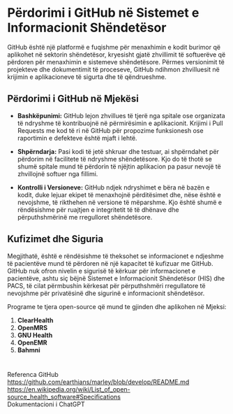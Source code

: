 # Përdorimi i GitHub në Sistemet e Informacionit Shëndetësor
GitHub është një platformë e fuqishme për menaxhimin e kodit burimor që aplikohet në sektorin shëndetësor, kryesisht gjatë zhvillimit të softuerëve që përdoren për menaxhimin e sistemeve shëndetësore. Përmes versionimit të projekteve dhe dokumentimit të proceseve, GitHub ndihmon zhvilluesit në krijimin e aplikacioneve të sigurta dhe të qëndrueshme.

## Përdorimi i GitHub në Mjekësi
- **Bashkëpunimi:**
GitHub lejon zhvillues të tjerë nga spitale ose organizata të ndryshme të kontribuojnë në përmirësimin e aplikacionit. Krijimi i Pull Requests me kod të ri në GitHub për propozime funksionesh ose raportimin e defekteve është mjaft i lehtë.

- **Shpërndarja:**
Pasi kodi të jetë shkruar dhe testuar, ai shpërndahet për përdorim në facilitete të ndryshme shëndetësore. Kjo do të thotë se shumë spitale mund të përdorin të njëjtin aplikacion pa pasur nevojë të zhvillojnë softuer nga fillimi.

- **Kontrolli i Versioneve:**
GitHub ndjek ndryshimet e bëra në bazën e kodit, duke lejuar ekipet të menaxhojnë përditësimet dhe, nëse është e nevojshme, të rikthehen në versione të mëparshme. Kjo është shumë e rëndësishme për ruajtjen e integritetit të të dhënave dhe përputhshmërinë me rregulloret shëndetësore.

## Kufizimet dhe Siguria
Megjithatë, është e rëndësishme të theksohet se informacionet e ndjeshme të pacientëve mund të përdoren në një kapacitet të kufizuar me GitHub. GitHub nuk ofron nivelin e sigurisë të kërkuar për informacionet e pacientëve, ashtu siç bëjnë Sistemet e Informacionit Shëndetësor (HIS) dhe PACS, të cilat përmbushin kërkesat për përputhshmëri rregullatore të nevojshme për privatësinë dhe sigurinë e informacionit shëndetësor.

Programe te tjera open-source që mund te gjinden dhe aplikohen në Mjeksi: 
1. **ClearHealth**
2. **OpenMRS**
3. **GNU Health**
4. **OpenEMR**
5. **Bahmni**

#

Referenca
GitHub   
https://github.com/earthians/marley/blob/develop/README.md  
https://en.wikipedia.org/wiki/List_of_open-source_health_software#Specifications  
Dokumentacioni i ChatGPT  
